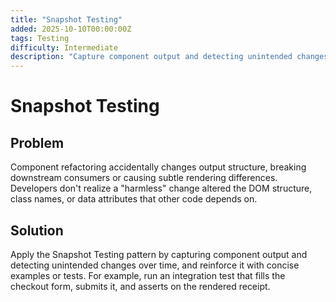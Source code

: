 ```yaml
---
title: "Snapshot Testing"
added: 2025-10-10T00:00:00Z
tags: Testing
difficulty: Intermediate
description: "Capture component output and detecting unintended changes over time."
---
```

# Snapshot Testing

## Problem

Component refactoring accidentally changes output structure, breaking downstream consumers or causing subtle rendering differences. Developers don't realize a "harmless" change altered the DOM structure, class names, or data attributes that other code depends on.

## Solution

Apply the Snapshot Testing pattern by capturing component output and detecting unintended changes over time, and reinforce it with concise examples or tests. For example, run an integration test that fills the checkout form, submits it, and asserts on the rendered receipt.

